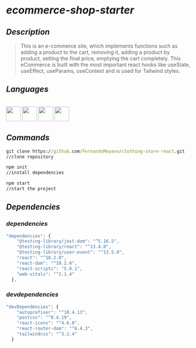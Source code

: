 # _ecommerce-shop-starter_

## _Description_
>This is an e-commerce site, which implements functions such as adding a product to the cart, removing it, adding a product by product, setting the final price, emptying the cart completely. This eCommerce is built with the most important react hooks like useState, useEffect, useParams, useContext and is used for Tailwind styles.


## _Languages_

<link rel="stylesheet" href="devicon.min.css">

<div "style=inline_block"><br>
   <img width="40px" height="40px" src="https://cdn.jsdelivr.net/gh/devicons/devicon/icons/html5/html5-original-wordmark.svg" />  
   <img width="40px" height="40px" src="https://cdn.jsdelivr.net/gh/devicons/devicon@latest/icons/tailwindcss/tailwindcss-original.svg" />
   <img width="40px" height="40px" src="https://cdn.jsdelivr.net/gh/devicons/devicon/icons/javascript/javascript-original.svg" />
   <img width="40px" height="40px" src="https://cdn.jsdelivr.net/gh/devicons/devicon/icons/react/react-original.svg" />
</div>

## _Commands_

``` cmd
git clone https://github.com/FernandoMoyano/clothing-store-react.git
//clone repository
```

``` cmd
npm init
//install dependencies
```

``` cmd
npm start
//start the project
```



## _Dependencies_

### _dependencies_

``` javascript
"dependencies": {
    "@testing-library/jest-dom": "^5.16.5",
    "@testing-library/react": "^13.4.0",
    "@testing-library/user-event": "^13.5.0",
    "react": "^18.2.0",
    "react-dom": "^18.2.0",
    "react-scripts": "5.0.1",
    "web-vitals": "^2.1.4"
  },
```

### _devdependencies_
``` javascript
"devDependencies": {
    "autoprefixer": "^10.4.13",
    "postcss": "^8.4.19",
    "react-icons": "^4.6.0",
    "react-router-dom": "^6.4.3",
    "tailwindcss": "^3.2.4"
  }
```
